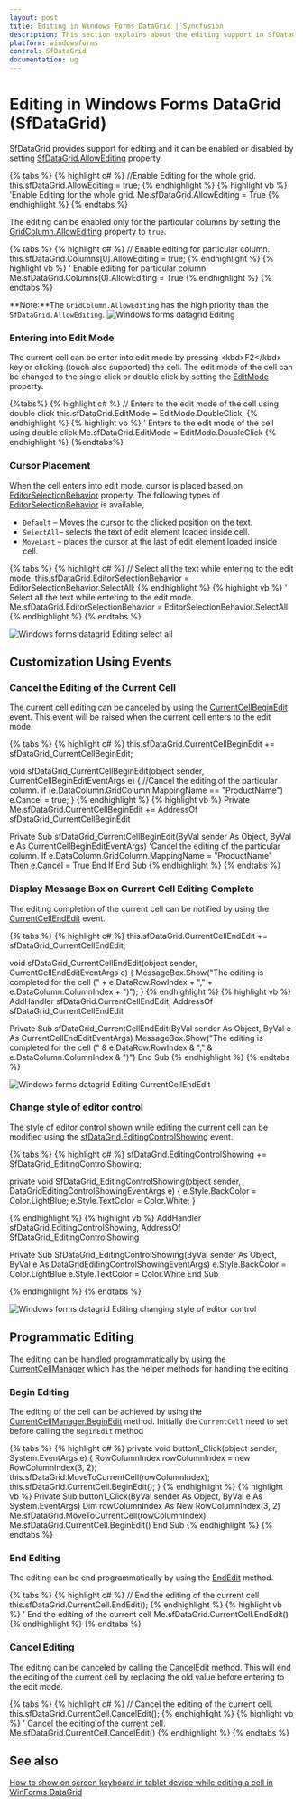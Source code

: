 ```yaml
---
layout: post
title: Editing in Windows Forms DataGrid | Syncfusion
description: This section explains about the editing support in SfDataGrid. It can be enabled or disabled by setting AllowEditing.
platform: windowsforms
control: SfDataGrid
documentation: ug
---
```


# Editing in Windows Forms DataGrid (SfDataGrid)
SfDataGrid provides support for editing and it can be enabled or disabled by setting [SfDataGrid.AllowEditing](https://help.syncfusion.com/cr/windowsforms/Syncfusion.WinForms.DataGrid.SfDataGrid.html#Syncfusion_WinForms_DataGrid_SfDataGrid_AllowEditing) property.

{% tabs %}
{% highlight c# %}
//Enable Editing for the whole grid. 
this.sfDataGrid.AllowEditing = true;
{% endhighlight %}
{% highlight vb %}
'Enable Editing for the whole grid. 
Me.sfDataGrid.AllowEditing = True
{% endhighlight %}
{% endtabs %}

The editing can be enabled only for the particular columns by setting the [GridColumn.AllowEditing](https://help.syncfusion.com/cr/windowsforms/Syncfusion.WinForms.DataGrid.GridColumnBase.html#Syncfusion_WinForms_DataGrid_GridColumnBase_AllowEditing) property to `true`. 

{% tabs %}
{% highlight c# %}
// Enable editing for particular column.
this.sfDataGrid.Columns[0].AllowEditing = true;
{% endhighlight %}
{% highlight vb %}
' Enable editing for particular column.
Me.sfDataGrid.Columns(0).AllowEditing = True
{% endhighlight %}
{% endtabs %}

**Note:**The `GridColumn.AllowEditing` has the high priority than the `SfDataGrid.AllowEditing`.
![Windows forms datagrid Editing](Editing_images/Editing_Image1.png)

### Entering into Edit Mode
The current cell can be enter into edit mode by pressing &lt;kbd&gt;F2&lt;/kbd&gt; key or clicking (touch also supported) the cell. The edit mode of the cell can be changed to the single click or double click by setting the [EditMode](https://help.syncfusion.com/cr/windowsforms/Syncfusion.WinForms.DataGrid.SfDataGrid.html#Syncfusion_WinForms_DataGrid_SfDataGrid_EditMode) property.

{%tabs%}
{% highlight c# %}
// Enters to the edit mode of the cell using double click
this.sfDataGrid.EditMode = EditMode.DoubleClick;
{% endhighlight %}
{% highlight vb %}
' Enters to the edit mode of the cell using double click
Me.sfDataGrid.EditMode = EditMode.DoubleClick
{% endhighlight %}
{%endtabs%}

### Cursor Placement
When the cell enters into edit mode, cursor is placed based on [EditorSelectionBehavior](https://help.syncfusion.com/cr/windowsforms/Syncfusion.WinForms.DataGrid.SfDataGrid.html#Syncfusion_WinForms_DataGrid_SfDataGrid_EditorSelectionBehavior) property.
The following types of [EditorSelectionBehavior](https://help.syncfusion.com/cr/windowsforms/Syncfusion.WinForms.DataGrid.Enums.EditorSelectionBehavior.html) is available,

* `Default` – Moves the cursor to the clicked position on the text.
* `SelectAll`– selects the text of edit element loaded inside cell.
* `MoveLast` – places the cursor at the last of edit element loaded inside cell.

{% tabs %}
{% highlight  c# %}
// Select all the text while entering to the edit mode.
this.sfDataGrid.EditorSelectionBehavior = EditorSelectionBehavior.SelectAll;
{% endhighlight %}
{% highlight  vb %}
' Select all the text while entering to the edit mode.
Me.sfDataGrid.EditorSelectionBehavior = EditorSelectionBehavior.SelectAll
{% endhighlight %}
{% endtabs %}

![Windows forms datagrid Editing select all](Editing_images/Editing_Image2.png)

## Customization Using Events

### Cancel the Editing of the Current Cell
The current cell editing can be canceled by using the [CurrentCellBeginEdit](https://help.syncfusion.com/cr/windowsforms/Syncfusion.WinForms.DataGrid.SfDataGrid.html) event. This event will be raised when the current cell enters to the edit mode.

{% tabs %}
{% highlight c# %}
this.sfDataGrid.CurrentCellBeginEdit += sfDataGrid_CurrentCellBeginEdit;

void sfDataGrid_CurrentCellBeginEdit(object sender, CurrentCellBeginEditEventArgs e)
{
    //Cancel the editing of the particular column.
    if (e.DataColumn.GridColumn.MappingName == "ProductName")
        e.Cancel = true;
}
{% endhighlight %}
{% highlight vb %}
Private Me.sfDataGrid.CurrentCellBeginEdit += AddressOf sfDataGrid_CurrentCellBeginEdit

Private Sub sfDataGrid_CurrentCellBeginEdit(ByVal sender As Object, ByVal e As CurrentCellBeginEditEventArgs)
	'Cancel the editing of the particular column.
	If e.DataColumn.GridColumn.MappingName = "ProductName" Then
		e.Cancel = True
	End If
End Sub
{% endhighlight %}
{% endtabs %}

### Display Message Box on Current Cell Editing Complete
The editing completion of the current cell can be notified by using the [CurrentCellEndEdit](https://help.syncfusion.com/cr/windowsforms/Syncfusion.WinForms.DataGrid.SfDataGrid.html) event.

{% tabs %}
{% highlight c# %}
this.sfDataGrid.CurrentCellEndEdit += sfDataGrid_CurrentCellEndEdit;

void sfDataGrid_CurrentCellEndEdit(object sender, CurrentCellEndEditEventArgs e)
{
    MessageBox.Show("The editing is completed for the cell (" + e.DataRow.RowIndex + "," + e.DataColumn.ColumnIndex + ")");
}
{% endhighlight %}
{% highlight vb %}
AddHandler sfDataGrid.CurrentCellEndEdit, AddressOf sfDataGrid_CurrentCellEndEdit

Private Sub sfDataGrid_CurrentCellEndEdit(ByVal sender As Object, ByVal e As CurrentCellEndEditEventArgs)
	MessageBox.Show("The editing is completed for the cell (" & e.DataRow.RowIndex & "," & e.DataColumn.ColumnIndex & ")")
End Sub
{% endhighlight %}
{% endtabs %}

![Windows forms datagrid Editing CurrentCellEndEdit ](Editing_images/Editing_Image3.png)

### Change style of editor control

The style of editor control shown while editing the current cell can be modified using the [sfDataGrid.EditingControlShowing](https://help.syncfusion.com/cr/windowsforms/Syncfusion.WinForms.DataGrid.SfDataGrid.html#Syncfusion_WinForms_DataGrid_SfDataGrid_EditingControlShowing) event.

{% tabs %}
{% highlight c# %}
sfDataGrid.EditingControlShowing += SfDataGrid_EditingControlShowing;

private void SfDataGrid_EditingControlShowing(object sender, DataGridEditingControlShowingEventArgs e)
{
    e.Style.BackColor = Color.LightBlue;
    e.Style.TextColor = Color.White;
}

{% endhighlight %}
{% highlight vb %}
AddHandler sfDataGrid.EditingControlShowing, AddressOf SfDataGrid_EditingControlShowing

Private Sub SfDataGrid_EditingControlShowing(ByVal sender As Object, ByVal e As DataGridEditingControlShowingEventArgs)
	e.Style.BackColor = Color.LightBlue
	e.Style.TextColor = Color.White
End Sub

{% endhighlight %}
{% endtabs %}

![Windows forms datagrid Editing changing style of editor control](Editing_images/Editing_Image4.png)

## Programmatic Editing 
The editing can be handled programmatically by using the [CurrentCellManager](https://help.syncfusion.com/cr/windowsforms/Syncfusion.WinForms.DataGrid.Interactivity.CurrentCellManager.html) which has the helper methods for handling the editing.

### Begin Editing 
The editing of the cell can be achieved by using the [CurrentCellManager.BeginEdit](https://help.syncfusion.com/cr/windowsforms/Syncfusion.WinForms.DataGrid.Interactivity.CurrentCellManager.html#Syncfusion_WinForms_DataGrid_Interactivity_CurrentCellManager_BeginEdit) method. Initially the `CurrentCell` need to set before calling the `BeginEdit` method

{% tabs %}
{% highlight c# %}
private void button1_Click(object sender, System.EventArgs e)
{
    RowColumnIndex rowColumnIndex = new RowColumnIndex(3, 2);
    this.sfDataGrid.MoveToCurrentCell(rowColumnIndex);
    this.sfDataGrid.CurrentCell.BeginEdit();
}
{% endhighlight %}
{% highlight vb %}
Private Sub button1_Click(ByVal sender As Object, ByVal e As System.EventArgs)
	Dim rowColumnIndex As New RowColumnIndex(3, 2)
	Me.sfDataGrid.MoveToCurrentCell(rowColumnIndex)
	Me.sfDataGrid.CurrentCell.BeginEdit()
End Sub
{% endhighlight %}
{% endtabs %}

### End Editing
The editing can be end programmatically by using the [EndEdit](https://help.syncfusion.com/cr/windowsforms/Syncfusion.WinForms.DataGrid.Interactivity.CurrentCellManager.html#Syncfusion_WinForms_DataGrid_Interactivity_CurrentCellManager_EndEdit_System_Boolean_) method.

{% tabs %}
{% highlight c# %}
// End the editing of the current cell
this.sfDataGrid.CurrentCell.EndEdit();
{% endhighlight %}
{% highlight vb %}
' End the editing of the current cell
Me.sfDataGrid.CurrentCell.EndEdit()
{% endhighlight %}
{% endtabs %}

### Cancel Editing
The editing can be canceled by calling the [CancelEdit](https://help.syncfusion.com/cr/windowsforms/Syncfusion.WinForms.DataGrid.Interactivity.CurrentCellManager.html#Syncfusion_WinForms_DataGrid_Interactivity_CurrentCellManager_CancelEdit) method. This will end the editing of the current cell by replacing the old value before entering to the edit mode.

{% tabs %}
{% highlight c# %}
// Cancel the editing of the current cell.
this.sfDataGrid.CurrentCell.CancelEdit();
{% endhighlight %}
{% highlight vb %}
' Cancel the editing of the current cell.
Me.sfDataGrid.CurrentCell.CancelEdit()
{% endhighlight %}
{% endtabs %}

## See also

[How to show on screen keyboard in tablet device while editing a cell in WinForms DataGrid](https://www.syncfusion.com/kb/9906)
